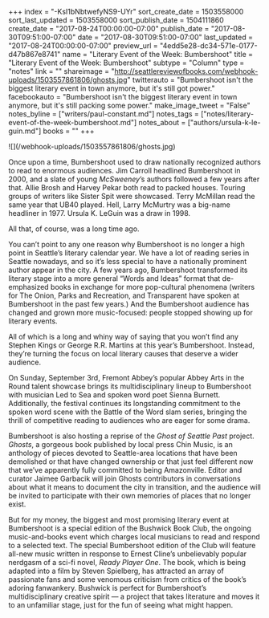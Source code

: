+++
index = "-KsI1bNbtwefyNS9-UYr"
sort_create_date = 1503558000
sort_last_updated = 1503558000
sort_publish_date = 1504111860
create_date = "2017-08-24T00:00:00-07:00"
publish_date = "2017-08-30T09:51:00-07:00"
date = "2017-08-30T09:51:00-07:00"
last_updated = "2017-08-24T00:00:00-07:00"
preview_url = "4edd5e28-dc34-571e-0177-d47b867e8741"
name = "Literary Event of the Week: Bumbershoot"
title = "Literary Event of the Week: Bumbershoot"
subtype = "Column"
type = "notes"
link = ""
shareimage = "http://seattlereviewofbooks.com/webhook-uploads/1503557861806/ghosts.jpg"
twitterauto = "Bumbershoot isn't the biggest literary event in town anymore, but it's still got power."
facebookauto = "Bumbershoot isn't the biggest literary event in town anymore, but it's still packing some power."
make_image_tweet = "False"
notes_byline = ["writers/paul-constant.md"]
notes_tags = ["notes/literary-event-of-the-week-bumbershoot.md"]
notes_about = ["authors/ursula-k-le-guin.md"]
books = ""
+++
<p class="image">![](/webhook-uploads/1503557861806/ghosts.jpg)</p>

Once upon a time, Bumbershoot used to draw nationally recognized authors to read to enormous audiences. Jim Carroll headlined Bumbershoot in 2000, and a slate of young *McSweeney*’s authors followed a few years after that. Allie Brosh and Harvey Pekar both read to packed houses. Touring groups of writers like Sister Spit were showcased. Terry McMillan read the same year that UB40 played.  Hell, Larry McMurtry was a big-name headliner in 1977. Ursula K. LeGuin was a draw in 1998.

All that, of course, was a long time ago. 

You can’t point to any one reason why Bumbershoot is no longer a high point in Seattle’s literary calendar year. We have a lot of reading series in Seattle nowadays, and so it’s less special to have a nationally prominent author appear in the city. A few years ago, Bumbershoot transformed its literary stage into a more general “Words and Ideas” format that de-emphasized books in exchange for more pop-cultural phenomena (writers for The Onion, Parks and Recreation, and Transparent have spoken at Bumbershoot in the past few years.) And the Bumbershoot audience has changed and grown more music-focused: people stopped showing up for literary events.

All of which is a long and whiny way of saying that you won’t find any Stephen Kings or George R.R. Martins at this year’s Bumbershoot. Instead, they’re turning the focus on local literary causes that deserve a wider audience.

On Sunday, September 3rd, Fremont Abbey’s popular Abbey Arts in the Round talent showcase brings its multidisciplinary lineup to Bumbershoot with musician Led to Sea and spoken word poet Sienna Burnett. Additionally, the festival continues its longstanding commitment to the spoken word scene with the Battle of the Word slam series, bringing the thrill of competitive reading to audiences who are eager for some drama.

Bumbershoot is also hosting a reprise of the *Ghost of Seattle Past* project. *Ghosts*, a gorgeous book published by local press Chin Music, is an anthology of pieces devoted to Seattle-area locations that have been demolished or that have changed ownership or that just feel different now that we’ve apparently fully committed to being Amazonville. Editor and curator Jaimee Garbacik will join Ghosts contributors in conversations about what it means to document the city in transition, and the audience will be invited to participate with their own memories of places that no longer exist.

But for my money, the biggest and most promising literary event at Bumbershoot is a special edition of the Bushwick Book Club, the ongoing music-and-books event which charges local musicians to read and respond to a selected text. The special Bumbershoot edition of the Club will feature all-new music written in response to Ernest Cline’s unbelievably popular nerdgasm of a sci-fi novel, *Ready Player One*. The book, which is being adapted into a film by Steven Spielberg, has attracted an array of passionate fans and some venomous criticism from critics of the book’s adoring fanwankery. Bushwick is perfect for Bumbershoot’s multidisciplinary creative spirit — a project that takes literature and moves it to an unfamiliar stage, just for the fun of seeing what might happen.
